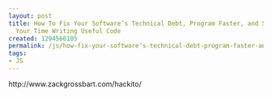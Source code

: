 ```yaml
---
layout: post
title: How To Fix Your Software’s Technical Debt, Program Faster, and Spend More of
  Your Time Writing Useful Code
created: 1294566105
permalink: /js/how-fix-your-software’s-technical-debt-program-faster-and-spend-more-your-time-writing-useful
tags:
- JS
---
```

<p>http://www.zackgrossbart.com/hackito/</p>
<p>&nbsp;</p>
